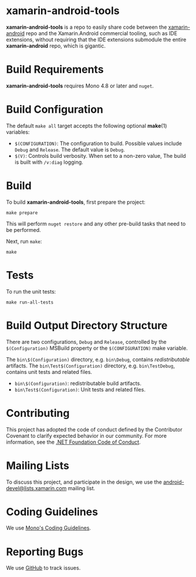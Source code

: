 # xamarin-android-tools

**xamarin-android-tools** is a repo to easily share code between the
[xamarin-android][x-a] repo and the Xamarin.Android commercial tooling,
such as IDE extensions, without requiring that the IDE extensions
submodule the entire **xamarin-android** repo, which is gigantic.

[x-a]: https://github.com/xamarin/xamarin-android

# Build Requirements

**xamarin-android-tools** requires Mono 4.8 or later and `nuget`.

# Build Configuration

The default `make all` target accepts the following optional
**make**(1) variables:

  * `$(CONFIGURATION)`: The configuration to build.
    Possible values include `Debug` and `Release`.
    The default value is `Debug`.
  * `$(V)`: Controls build verbosity. When set to a non-zero value,
    The build is built with `/v:diag` logging.

# Build

To build **xamarin-android-tools**, first prepare the project:

	make prepare

This will perform `nuget restore` and any other pre-build tasks
that need to be performed.

Next, run `make`:

	make

# Tests

To run the unit tests:

	make run-all-tests

# Build Output Directory Structure

There are two configurations, `Debug` and `Release`, controlled by the
`$(Configuration)` MSBuild property or the `$(CONFIGURATION)` make variable.

The `bin\$(Configuration)` directory, e.g. `bin\Debug`, contains
*redistributable* artifacts. The `bin\Test$(Configuration)` directory,
e.g. `bin\TestDebug`, contains unit tests and related files.

* `bin\$(Configuration)`: redistributable build artifacts.
* `bin\Test$(Configuration)`: Unit tests and related files.

# Contributing

This project has adopted the code of conduct defined by the Contributor Covenant
to clarify expected behavior in our community. For more information, see the
[.NET Foundation Code of Conduct](http://www.dotnetfoundation.org/code-of-conduct).

# Mailing Lists

To discuss this project, and participate in the design, we use the
[android-devel@lists.xamarin.com](http://lists.xamarin.com/mailman/listinfo/android-devel) mailing list.

# Coding Guidelines

We use [Mono's Coding Guidelines](http://www.mono-project.com/community/contributing/coding-guidelines/).

# Reporting Bugs

We use [GitHub](https://github.com/xamarin/xamarin-android-tools/issues) to track issues.
